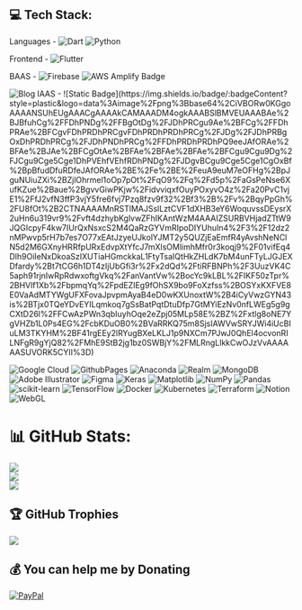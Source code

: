 ## 💻 Tech Stack:

Languages - ![Dart](https://img.shields.io/badge/dart-%230175C2.svg?style=plastic&logo=dart&logoColor=white) ![Python](https://img.shields.io/badge/python-3670A0?style=plastic&logo=python&logoColor=ffdd54) 

Frontend - ![Flutter](https://img.shields.io/badge/Flutter-%2302569B.svg?style=plastic&logo=Flutter&logoColor=white)

BAAS - ![Firebase](https://img.shields.io/badge/firebase-%23039BE5.svg?style=plastic&logo=firebase) ![AWS Amplify Badge](https://img.shields.io/badge/AWS%20Amplify-F90?logo=awsamplify&logoColor=fff&style=plastic)


<img alt="Blog" src="" />
IAAS - ![Static Badge](https://img.shields.io/badge/:badgeContent?style=plastic&logo=data%3Aimage%2Fpng%3Bbase64%2CiVBORw0KGgoAAAANSUhEUgAAACgAAAAkCAMAAADM4ogkAAABSlBMVEUAAABAe%2BJBfuhCg%2FFDhPNDg%2FFBgOtDg%2FJDhPRCgu9Ae%2BFCg%2FFDhPRAe%2BFCgvFDhPRDhPRCgvFDhPRDhPRDhPRCg%2FJDg%2FJDhPRBgOxDhPRDhPRCg%2FJDhPNDhPRCg%2FFDhPRDhPRDhPQ9eeJAfORAe%2BFAe%2BJAe%2BFCgOtAe%2BFAe%2BFAe%2BFAe%2BFCgu9Cgu9Dg%2FJCgu9Cge5Cge1DhPVEhfVEhfRDhPNDg%2FJDgvBCgu9Cge5Cge1CgOxBf%2BpBfudDfuRDfeJAfORAe%2BE%2Fe%2BE%2FeuA9euM7eOFHg%2BpJguNUiuZXi%2BZjlOhrmel1oOp7pOt%2FqO9%2Fq%2Fd5p%2FaGsPeNse6XufKZue%2Baue%2BgvvGiwPKjw%2FidvviqxfOuyPOxyvO4z%2Fa20PvC1vjE1%2FfJ2vfN3ffP3vjY5fre6fvj7Pzq8fzv9f32%2Bf3%2B%2Fv%2BqyPpGh%2FU8fOt%2B2CTNAAAAMnRSTlMAJSslLztCVF1dXHB3eY6WoquvssDEysrX2uHn6u319vr9%2Fvft4dzhybKglvwZFhIKAntWzM4AAAIZSURBVHjadZTtW9JQGIcpyF4kw7IUrQxNsxcS2M4QaRzGYVmRIpoDIYUhuIn4%2F3%2F12dz2nMPwvp5rH7b7es7O77xEAtJzyeUJkolYJMT2y5QUZjEaEmfR4yAvshNeNClN5d2M6GXnyHRRfpURxEdvpXtYfcJ7mXlsOMlimhMfr0r3koqj9%2F01vifEq4Dlh9OiIeNxDkoaSzIXUTiaHGmckkaL1FtyTsaIQtHkZHLdK7bM4unFTyLJGJEXDfardy%2Bt7tCG6h1DT4zIjUbGfi3r%2Fx2dQd%2FtiRFBNPh%2F3UuzVK4C5aph91rjnIwRpRdwxoftgVkq%2FanVantVw%2BocYc9kLBL%2FIKF50zTpr%2BHVlf1Xb%2FbpmqYq%2FpdEZIEg9fOhSX9bo9FoXzfss%2BOSYxKXFVE8E0VaAdMTYWgUFXFovaJpvpmAyaB4eD0wKXUnoxtW%2B4iCyVwzGYN43is%2BTjx0TQeYDvEYILqmkoq7gSsBatPqtDtuDfp7GtMYiEzNv0nfLWEg5g9gCXtD26l%2FFCwAzPWn3qbIuyhOqe2eZpj05MLp58E%2BZ%2Fxtlg8oNE7YgVHZb1L0Ps4EG%2FcbKDuOB0%2BVaRRKQ75m8SjsIAWVwSRYJWi4iUcBIuLM3TKYHM%2BF41rgEEy2lRYugBXeLKLJ1p9NXCm7PJwJ0QhEl4ocvonRILNFgR9gYjQ82%2FMhE9StB2jg1bz0SWBjY%2FMLRngLlkkCwOJzVvAAAAAASUVORK5CYII%3D)



![Google Cloud](https://img.shields.io/badge/GoogleCloud-%234285F4.svg?style=plastic&logo=google-cloud&logoColor=white) ![GithubPages](https://img.shields.io/badge/github%20pages-121013?style=plastic&logo=github&logoColor=white) ![Anaconda](https://img.shields.io/badge/Anaconda-%2344A833.svg?style=plastic&logo=anaconda&logoColor=white)  ![Realm](https://img.shields.io/badge/Realm-39477F?style=plastic&logo=realm&logoColor=white) ![MongoDB](https://img.shields.io/badge/MongoDB-%234ea94b.svg?style=plastic&logo=mongodb&logoColor=white)  ![Adobe Illustrator](https://img.shields.io/badge/adobe%20illustrator-%23FF9A00.svg?style=plastic&logo=adobe%20illustrator&logoColor=white) ![Figma](https://img.shields.io/badge/figma-%23F24E1E.svg?style=plastic&logo=figma&logoColor=white) ![Keras](https://img.shields.io/badge/Keras-%23D00000.svg?style=plastic&logo=Keras&logoColor=white) ![Matplotlib](https://img.shields.io/badge/Matplotlib-%23ffffff.svg?style=plastic&logo=Matplotlib&logoColor=black) ![NumPy](https://img.shields.io/badge/numpy-%23013243.svg?style=plastic&logo=numpy&logoColor=white) ![Pandas](https://img.shields.io/badge/pandas-%23150458.svg?style=plastic&logo=pandas&logoColor=white) ![scikit-learn](https://img.shields.io/badge/scikit--learn-%23F7931E.svg?style=plastic&logo=scikit-learn&logoColor=white) ![TensorFlow](https://img.shields.io/badge/TensorFlow-%23FF6F00.svg?style=plastic&logo=TensorFlow&logoColor=white) ![Docker](https://img.shields.io/badge/docker-%230db7ed.svg?style=plastic&logo=docker&logoColor=white) ![Kubernetes](https://img.shields.io/badge/kubernetes-%23326ce5.svg?style=plastic&logo=kubernetes&logoColor=white) ![Terraform](https://img.shields.io/badge/terraform-%235835CC.svg?style=plastic&logo=terraform&logoColor=white) ![Notion](https://img.shields.io/badge/Notion-%23000000.svg?style=plastic&logo=notion&logoColor=white) ![WebGL](https://img.shields.io/badge/WebGL-990000?logo=webgl&logoColor=white&style=plastic)

# 📊 GitHub Stats:
![](https://github-readme-stats.vercel.app/api?username=kaljitism&theme=blueberry&hide_border=false&include_all_commits=false&count_private=false)<br/>
![](https://github-readme-streak-stats.herokuapp.com/?user=kaljitism&theme=blueberry&hide_border=false)<br/>
![](https://github-readme-stats.vercel.app/api/top-langs/?username=kaljitism&theme=blueberry&hide_border=false&include_all_commits=false&count_private=false&layout=compact)

## 🏆 GitHub Trophies
![](https://github-profile-trophy.vercel.app/?username=kaljitism&theme=onedark&no-frame=false&no-bg=true&margin-w=4)

## 💰 You can help me by Donating
[![PayPal](https://img.shields.io/badge/PayPal-00457C?style=for-the-badge&logo=paypal&logoColor=white)](https://paypal.me/kaljitism) 
